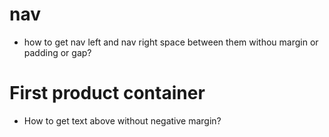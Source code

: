 # nav
* how to get nav left and nav right space between them withou margin or padding or gap?


# First product container
* How to get text above without negative margin? 